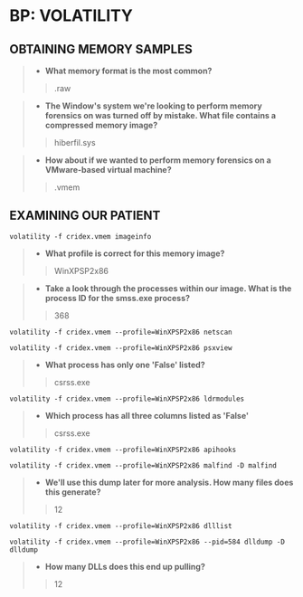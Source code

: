 # BP: VOLATILITY

## OBTAINING MEMORY SAMPLES
> - **What memory format is the most common?**
>> .raw

> - **The Window's system we're looking to perform memory forensics on was turned off by mistake. What file contains a compressed memory image?**
>> hiberfil.sys

> - **How about if we wanted to perform memory forensics on a VMware-based virtual machine?**
>> .vmem

## EXAMINING OUR PATIENT

`volatility -f cridex.vmem imageinfo`

> - **What profile is correct for this memory image?**
>> WinXPSP2x86

> - **Take a look through the processes within our image. What is the process ID for the smss.exe process?**
>> 368

`volatility -f cridex.vmem --profile=WinXPSP2x86 netscan`

`volatility -f cridex.vmem --profile=WinXPSP2x86 psxview`
> - **What process has only one 'False' listed?**
>> csrss.exe

`volatility -f cridex.vmem --profile=WinXPSP2x86 ldrmodules`
> - **Which process has all three columns listed as 'False'**
>> csrss.exe

`volatility -f cridex.vmem --profile=WinXPSP2x86 apihooks`

`volatility -f cridex.vmem --profile=WinXPSP2x86 malfind -D malfind`
> - **We'll use this dump later for more analysis. How many files does this generate?**
>> 12

`volatility -f cridex.vmem --profile=WinXPSP2x86 dlllist`

`volatility -f cridex.vmem --profile=WinXPSP2x86 --pid=584 dlldump -D dlldump`
> - **How many DLLs does this end up pulling?**
>> 12